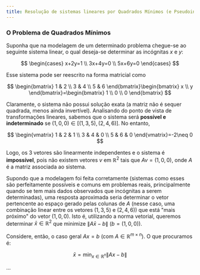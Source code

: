 ```yaml
---
title: Resolução de sistemas lineares por Quadrados Mínimos (e Pseudoinversa)
---
```


### O Problema de Quadrados Mínimos

Suponha que na modelagem de um determinado problema chegue-se ao seguinte sistema linear, o qual deseja-se determinar as incógnitas $x$ e $y$:

$$
\begin{cases}
x+2y=1 \\
3x+4y=0 \\
5x+6y=0
\end{cases}
$$

Esse sistema pode ser reescrito na forma matricial como

$$
\begin{bmatrix}
1 & 2 \\
3 & 4 \\
5 & 6
\end{bmatrix}\begin{bmatrix}
x \\
y
\end{bmatrix}=\begin{bmatrix}
1 \\
0 \\
0
\end{bmatrix}
$$

Claramente, o sistema não possui solução exata (a matriz não é sequer quadrada, menos ainda invertível). Analisando do ponto de vista de transformações lineares, sabemos que o sistema será **possível e indeterminado** se $(1,0,0)\in [(1,3,5),(2,4,6)]$. No entanto, 

$$
\begin{vmatrix}
1 & 2 & 1 \\
3 & 4 & 0 \\
5 & 6 & 0
\end{vmatrix}=-2\neq 0
$$

Logo, os 3 vetores são linearmente independentes e o sistema é **impossível**, pois não existem vetores $v$ em $\mathbb{R}^{2}$ tais que $Av=(1,0,0)$, onde $A$ é a matriz associada ao sistema.

Supondo que a modelagem foi feita corretamente (sistemas como esses são perfeitamente possíveis e comuns em problemas reais, principalmente quando se tem mais dados observados que incógnitas a serem determinadas), uma resposta aproximada seria determinar o vetor pertencente ao espaço gerado pelas colunas de $A$ (nesse caso, uma combinação linear entre os vetores $(1,3,5)$ e $(2,4,6)$) que está "mais próximo" do vetor $(1,0,0)$. Isto é, utilizando a norma vetorial, queremos determinar $\bar{x}\in \mathbb{R}^{2}$ que minimize $\lVert A\bar{x}-b \rVert$ ($b=(1,0,0)$).

Considere, então, o caso geral $Ax=b$ (com $A\in \mathbb{R}^{m\times n}$). O que procuramos é:

$$
\bar{x}=\min_{x \in \mathbb{R}^{n}}\lVert Ax-b \rVert 
$$

...

